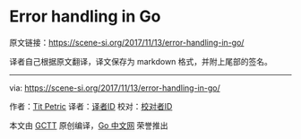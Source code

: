 # Error handling in Go

原文链接：https://scene-si.org/2017/11/13/error-handling-in-go/

译者自己根据原文翻译，译文保存为 markdown 格式，并附上尾部的签名。

----------

via: https://scene-si.org/2017/11/13/error-handling-in-go/

作者：[Tit Petric](https://scene-si.org/about/)
译者：[译者ID](https://github.com/译者ID)
校对：[校对者ID](https://github.com/校对者ID)

本文由 [GCTT](https://github.com/studygolang/GCTT) 原创编译，[Go 中文网](https://studygolang.com/) 荣誉推出

